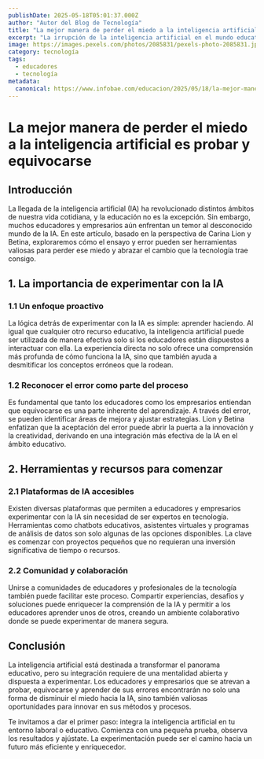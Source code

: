 ```yaml
---
publishDate: 2025-05-18T05:01:37.000Z
author: "Autor del Blog de Tecnología"
title: "La mejor manera de perder el miedo a la inteligencia artificial es probar y equivocarse"
excerpt: "La irrupción de la inteligencia artificial en el mundo educativo presenta una oportunidad única para experimentar y aprender."
image: https://images.pexels.com/photos/2085831/pexels-photo-2085831.jpeg
category: tecnología
tags:
  - educadores
  - tecnología
metadata:
  canonical: https://www.infobae.com/educacion/2025/05/18/la-mejor-manera-de-perder-el-miedo-a-la-inteligencia-artificial-es-probar-y-equivocarse/
---
```


# La mejor manera de perder el miedo a la inteligencia artificial es probar y equivocarse

## Introducción

La llegada de la inteligencia artificial (IA) ha revolucionado distintos ámbitos de nuestra vida cotidiana, y la educación no es la excepción. Sin embargo, muchos educadores y empresarios aún enfrentan un temor al desconocido mundo de la IA. En este artículo, basado en la perspectiva de Carina Lion y Betina, exploraremos cómo el ensayo y error pueden ser herramientas valiosas para perder ese miedo y abrazar el cambio que la tecnología trae consigo.

## 1. La importancia de experimentar con la IA

### 1.1 Un enfoque proactivo

La lógica detrás de experimentar con la IA es simple: aprender haciendo. Al igual que cualquier otro recurso educativo, la inteligencia artificial puede ser utilizada de manera efectiva solo si los educadores están dispuestos a interactuar con ella. La experiencia directa no solo ofrece una comprensión más profunda de cómo funciona la IA, sino que también ayuda a desmitificar los conceptos erróneos que la rodean.

### 1.2 Reconocer el error como parte del proceso

Es fundamental que tanto los educadores como los empresarios entiendan que equivocarse es una parte inherente del aprendizaje. A través del error, se pueden identificar áreas de mejora y ajustar estrategias. Lion y Betina enfatizan que la aceptación del error puede abrir la puerta a la innovación y la creatividad, derivando en una integración más efectiva de la IA en el ámbito educativo.

## 2. Herramientas y recursos para comenzar

### 2.1 Plataformas de IA accesibles

Existen diversas plataformas que permiten a educadores y empresarios experimentar con la IA sin necesidad de ser expertos en tecnología. Herramientas como chatbots educativos, asistentes virtuales y programas de análisis de datos son solo algunas de las opciones disponibles. La clave es comenzar con proyectos pequeños que no requieran una inversión significativa de tiempo o recursos.

### 2.2 Comunidad y colaboración

Unirse a comunidades de educadores y profesionales de la tecnología también puede facilitar este proceso. Compartir experiencias, desafíos y soluciones puede enriquecer la comprensión de la IA y permitir a los educadores aprender unos de otros, creando un ambiente colaborativo donde se puede experimentar de manera segura.

## Conclusión

La inteligencia artificial está destinada a transformar el panorama educativo, pero su integración requiere de una mentalidad abierta y dispuesta a experimentar. Los educadores y empresarios que se atrevan a probar, equivocarse y aprender de sus errores encontrarán no solo una forma de disminuir el miedo hacia la IA, sino también valiosas oportunidades para innovar en sus métodos y procesos. 

Te invitamos a dar el primer paso: integra la inteligencia artificial en tu entorno laboral o educativo. Comienza con una pequeña prueba, observa los resultados y ajústate. La experimentación puede ser el camino hacia un futuro más eficiente y enriquecedor.